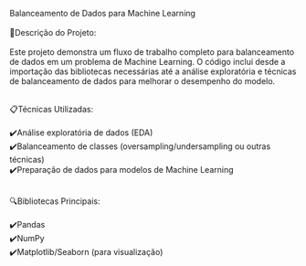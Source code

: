 Balanceamento de Dados para Machine Learning<br><br>
📌Descrição do Projeto:<br><br>
Este projeto demonstra um fluxo de trabalho completo para balanceamento de dados em um problema de Machine Learning. O código inclui desde a importação das bibliotecas necessárias até a análise exploratória e técnicas de balanceamento de dados para melhorar o desempenho do modelo.<br><br>

📋Técnicas Utilizadas:<br><br>
✔️Análise exploratória de dados (EDA)<br>
✔️Balanceamento de classes (oversampling/undersampling ou outras técnicas)<br>
✔️Preparação de dados para modelos de Machine Learning<br><br>

🔍Bibliotecas Principais:<br><br>
✔️Pandas<br>
✔️NumPy<br>
✔️Matplotlib/Seaborn (para visualização)<br>


